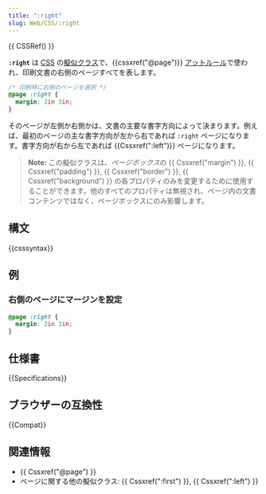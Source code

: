 ```yaml
---
title: ":right"
slug: Web/CSS/:right
---
```

{{ CSSRef() }}

**`:right`** は [CSS](/ja/docs/Web/CSS) の[擬似クラス](/ja/docs/Web/CSS/Pseudo-classes)で、{{cssxref("@page")}} [アットルール](/ja/docs/Web/CSS/At-rule)で使われ、印刷文書の右側のページすべてを表します。

```css
/* 印刷時に右側のページを選択 */
@page :right {
  margin: 2in 3in;
}
```

そのページが左側か右側かは、文書の主要な書字方向によって決まります。例えば、最初のページの主な書字方向が左から右であれば `:right` ページになります。書字方向が右から左であれば {{Cssxref(":left")}} ページになります。

> **Note:** この擬似クラスは、*ページボックス*の {{ Cssxref("margin") }}, {{ Cssxref("padding") }}, {{ Cssxref("border") }}, {{ Cssxref("background") }} の各プロパティのみを変更するために使用することができます。他のすべてのプロパティは無視され、ページ内の文書コンテンツではなく、ページボックスにのみ影響します。

## 構文

{{csssyntax}}

## 例

### 右側のページにマージンを設定

```css
@page :right {
  margin: 2in 3in;
}
```

## 仕様書

{{Specifications}}

## ブラウザーの互換性

{{Compat}}

## 関連情報

- {{ Cssxref("@page") }}
- ページに関する他の擬似クラス: {{ Cssxref(":first") }}, {{ Cssxref(":left") }}
